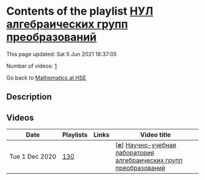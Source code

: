 # Contents of the playlist [НУЛ алгебраических групп преобразований](https://www.youtube.com/playlist?list=PLq3E5oubNNoCyJwOajldWaVRkYulMLlcT)

This page updated: Sat 5 Jun 2021 18:37:05

Number of videos: [1](#videos)

Go back to [Mathematics at HSE](../README.md)

## Description



## Videos

|Date|Playlists|Links|Video title|
|---|---|---|---|
| Tue&nbsp;1&nbsp;Dec&nbsp;2020 | [130](../playlists/130 "НУЛ алгебраических групп преобразований") |  | [[**e**](https://studio.youtube.com/video/8ZkAvAcuzCQ/edit "Edit")] [Научно-учебная лаборатория алгебраических групп преобразований](https://www.youtube.com/watch?v=8ZkAvAcuzCQ&list=PLq3E5oubNNoCyJwOajldWaVRkYulMLlcT "Ярмарка лабораторий – это мероприятие, которое Центр научной интеграции и Центр академического развития студентов подготовили для тех, кто хочет начать или продолжить свою научную карьеру в лабораториях Вышки. Цель Ярмарки - с одной стороны, познакомить студентов с научной инфраструктурой Вышки и деятельностью научных подразделений, а с другой - помочь научным подразделениям найти заинтересованных коллег.") |
